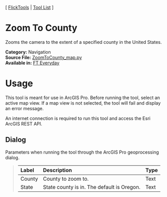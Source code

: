 [ [FlickTools](../README.md) | [Tool List](Tool_List.md) ]

# Zoom To County

Zooms the camera to the extent of a specified county in the United States.

**Category:** Navigation<br>
**Source File:** [ZoomToCounty_map.py](../tools/map/ZoomToCounty_map.py)<br>
**Available in:** [FT Everyday](toolbox_FT_Everyday.md)

# Usage

This tool is meant for use in ArcGIS Pro. Before running the tool, select an active map view. If a map view is not selected, the tool will fail and display an error message.

An internet connection is required to run this tool and access the Esri ArcGIS REST API.

## Dialog

Parameters when running the tool through the ArcGIS Pro geoprocessing dialog.

>| Label | Description | Type |
>| :--- | :--- | :--- |
>| County | County to zoom to. | Text |
>| State | State county is in. The default is Oregon. | Text |

